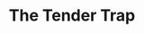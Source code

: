 ---
title: The Tender Trap
year: 1971
opening_date: 1971-05-21
closing_date: 1971-06-05
layout: productions
featured_image: 
image_caption:
image_credit:
playbill:
category:
Theatre: Theatre Jacksonville
Venue: Little Theatre
cast:
  Charlie Reader: Allen Hall
  Poppy Matson: Norma Doherty
  Joe McCall: Nelson Mashour
  Jessica Collins: Katie Raven
  Sylvia Crewes: Susie Hall
  Julie Gillis: Colleen Heekin
  Earl Lindquist: Doug Thomas
  Ricardo Schwartz: Fernando Velandia
crew:
  Director: Robert Knowles
  Technical Director: Ham Waddell
  Stage Manager: Terry McIntire
  Lighting: 
    - Ken Moody
    - Lloyd Jeffords
  Sound: 
    - Karen Wakefield
    - Lloyd Jeffords
  Costumes: Gert Berman
  Properties: 
    - Katie Raven
    - Vivienne Winemiller
    - Karen Wakefield
    - Paula Goldman
  Set Construction:
    - Lloyd Jeffords
    - Tim Tyndall
    - Lynn Morton
    - Bill Seimer
  Make-up: Marshall Grauer
  Publicity: Diane Somerville
  Box Office: 
    - Ann Dubow
    - Gert Berman
external_links:
---